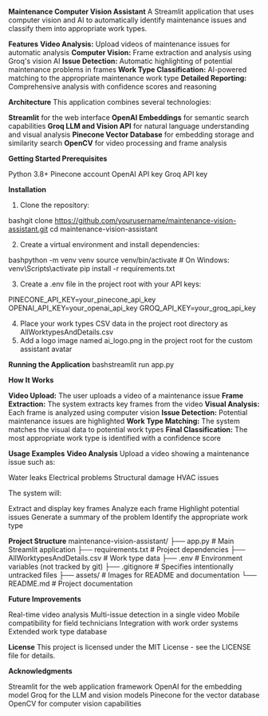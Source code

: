 **Maintenance Computer Vision Assistant**
A Streamlit application that uses computer vision and AI to automatically identify maintenance issues and classify them into appropriate work types.

**Features**
**Video Analysis:** Upload videos of maintenance issues for automatic analysis
**Computer Vision:** Frame extraction and analysis using Groq's vision AI
**Issue Detection:** Automatic highlighting of potential maintenance problems in frames
**Work Type Classification:** AI-powered matching to the appropriate maintenance work type
**Detailed Reporting:** Comprehensive analysis with confidence scores and reasoning


**Architecture**
This application combines several technologies:

**Streamlit** for the web interface
**OpenAI Embeddings** for semantic search capabilities
**Groq LLM and Vision API** for natural language understanding and visual analysis
**Pinecone Vector Database** for embedding storage and similarity search
**OpenCV** for video processing and frame analysis

**Getting Started
Prerequisites**

Python 3.8+
Pinecone account
OpenAI API key
Groq API key

**Installation**

1. Clone the repository:

bashgit clone https://github.com/yourusername/maintenance-vision-assistant.git
cd maintenance-vision-assistant

2. Create a virtual environment and install dependencies:

bashpython -m venv venv
source venv/bin/activate  # On Windows: venv\Scripts\activate
pip install -r requirements.txt

3. Create a .env file in the project root with your API keys:

PINECONE_API_KEY=your_pinecone_api_key
OPENAI_API_KEY=your_openai_api_key
GROQ_API_KEY=your_groq_api_key

4. Place your work types CSV data in the project root directory as AllWorktypesAndDetails.csv
5. Add a logo image named ai_logo.png in the project root for the custom assistant avatar

**Running the Application**
bashstreamlit run app.py

**How It Works**

**Video Upload:** The user uploads a video of a maintenance issue
**Frame Extraction:** The system extracts key frames from the video
**Visual Analysis:** Each frame is analyzed using computer vision
**Issue Detection:** Potential maintenance issues are highlighted
**Work Type Matching:** The system matches the visual data to potential work types
**Final Classification:** The most appropriate work type is identified with a confidence score

**Usage Examples**
**Video Analysis**
Upload a video showing a maintenance issue such as:

Water leaks
Electrical problems
Structural damage
HVAC issues

The system will:

Extract and display key frames
Analyze each frame
Highlight potential issues
Generate a summary of the problem
Identify the appropriate work type

**Project Structure**
maintenance-vision-assistant/
├── app.py                   # Main Streamlit application
├── requirements.txt         # Project dependencies
├── AllWorktypesAndDetails.csv  # Work type data
├── .env                     # Environment variables (not tracked by git)
├── .gitignore               # Specifies intentionally untracked files
├── assets/                  # Images for README and documentation
└── README.md                # Project documentation

**Future Improvements**

Real-time video analysis
Multi-issue detection in a single video
Mobile compatibility for field technicians
Integration with work order systems
Extended work type database

**License**
This project is licensed under the MIT License - see the LICENSE file for details.

**Acknowledgments**

Streamlit for the web application framework
OpenAI for the embedding model
Groq for the LLM and vision models
Pinecone for the vector database
OpenCV for computer vision capabilities
